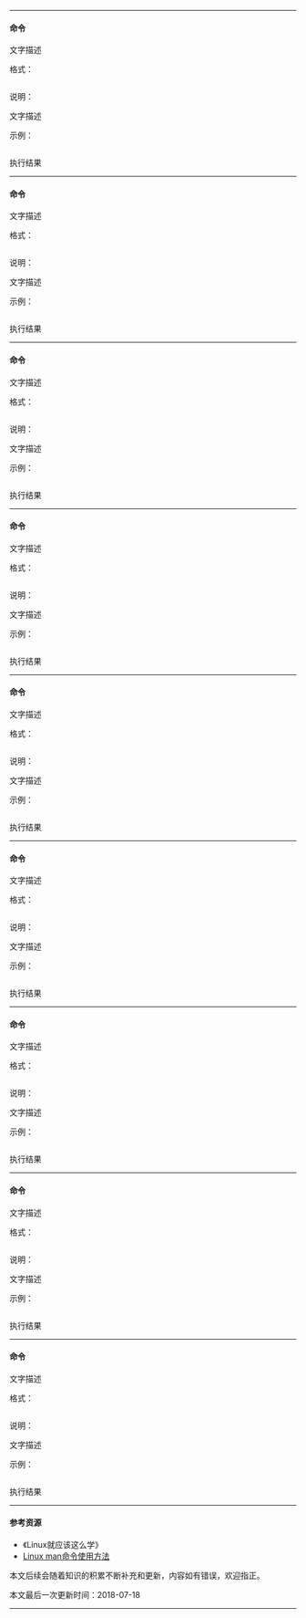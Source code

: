 



------



#### 命令

文字描述

格式：

```

```

说明：

文字描述

示例：

```shell

```

执行结果



------



#### 命令

文字描述

格式：

```

```

说明：

文字描述

示例：

```shell

```

执行结果



------



#### 命令

文字描述

格式：

```

```

说明：

文字描述

示例：

```shell

```

执行结果



------



#### 命令

文字描述

格式：

```

```

说明：

文字描述

示例：

```shell

```

执行结果



------



#### 命令

文字描述

格式：

```

```

说明：

文字描述

示例：

```shell

```

执行结果



------



#### 命令

文字描述

格式：

```

```

说明：

文字描述

示例：

```shell

```

执行结果



------



#### 命令

文字描述

格式：

```

```

说明：

文字描述

示例：

```shell

```

执行结果



------



#### 命令

文字描述

格式：

```

```

说明：

文字描述

示例：

```shell

```

执行结果



------



#### 命令

文字描述

格式：

```

```

说明：

文字描述

示例：

```shell

```

执行结果





------



#### 参考资源

- 《Linux就应该这么学》
- [Linux man命令使用方法](https://www.linuxidc.com/Linux/2017-03/142407.htm)



本文后续会随着知识的积累不断补充和更新，内容如有错误，欢迎指正。

本文最后一次更新时间：2018-07-18

------

